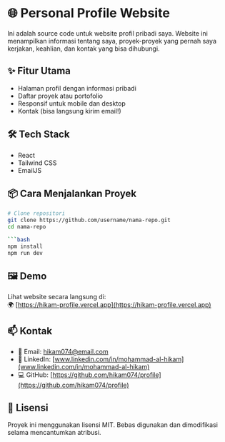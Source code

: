 # 🌐 Personal Profile Website

Ini adalah source code untuk website profil pribadi saya. Website ini menampilkan informasi tentang saya, proyek-proyek yang pernah saya kerjakan, keahlian, dan kontak yang bisa dihubungi.

## ✨ Fitur Utama

- Halaman profil dengan informasi pribadi
- Daftar proyek atau portofolio
- Responsif untuk mobile dan desktop
- Kontak (bisa langsung kirim email!)

## 🛠️ Tech Stack

- React
- Tailwind CSS
- EmailJS

## 📦 Cara Menjalankan Proyek

```bash
# Clone repositori
git clone https://github.com/username/nama-repo.git
cd nama-repo

```bash
npm install
npm run dev
```

## 🖼️ Demo

Lihat website secara langsung di:  
🌍 [https://hikam-profile.vercel.app](https://hikam-profile.vercel.app)


## 📫 Kontak

- 📧 Email: hikam074@email.com  
- 💼 LinkedIn: [www.linkedin.com/in/mohammad-al-hikam](www.linkedin.com/in/mohammad-al-hikam)  
- 💻 GitHub: [https://github.com/hikam074/profile](https://github.com/hikam074/profile)

## 📄 Lisensi

Proyek ini menggunakan lisensi MIT. Bebas digunakan dan dimodifikasi selama mencantumkan atribusi.
